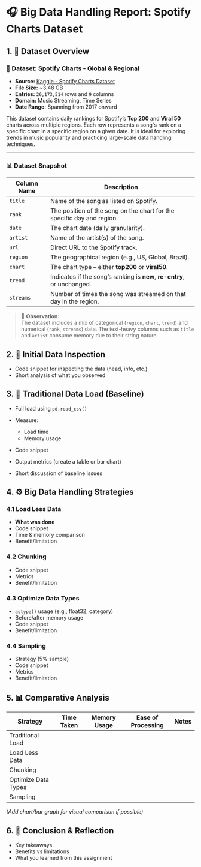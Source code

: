 # 🎧 Big Data Handling Report: Spotify Charts Dataset

## 1. 📁 Dataset Overview  

### 🎵 Dataset: **Spotify Charts - Global & Regional**  
- **Source:** [Kaggle - Spotify Charts Dataset](https://www.kaggle.com/datasets/dhruvildave/spotify-charts)  
- **File Size:** ~3.48 GB  
- **Entries:** `26,173,514` rows and `9` columns  
- **Domain:** Music Streaming, Time Series  
- **Date Range:** Spanning from 2017 onward  

This dataset contains daily rankings for Spotify’s **Top 200** and **Viral 50** charts across multiple regions. Each row represents a song's rank on a specific chart in a specific region on a given date. It is ideal for exploring trends in music popularity and practicing large-scale data handling techniques.

---

### 📊 Dataset Snapshot

| Column Name | Description |
|-------------|-------------|
| `title`     | Name of the song as listed on Spotify. |
| `rank`      | The position of the song on the chart for the specific day and region. |
| `date`      | The chart date (daily granularity). |
| `artist`    | Name of the artist(s) of the song. |
| `url`       | Direct URL to the Spotify track. |
| `region`    | The geographical region (e.g., US, Global, Brazil). |
| `chart`     | The chart type – either **top200** or **viral50**. |
| `trend`     | Indicates if the song’s ranking is **new**, **re-entry**, or unchanged. |
| `streams`   | Number of times the song was streamed on that day in the region. |

> 📌 **Observation:**  
> The dataset includes a mix of categorical (`region`, `chart`, `trend`) and numerical (`rank`, `streams`) data. The text-heavy columns such as `title` and `artist` consume memory due to their string nature.


## 2. 🧪 Initial Data Inspection

* Code snippet for inspecting the data (head, info, etc.)
* Short analysis of what you observed

## 3. 🐼 Traditional Data Load (Baseline)

* Full load using `pd.read_csv()`
* Measure:

  * Load time
  * Memory usage
* Code snippet
* Output metrics (create a table or bar chart)
* Short discussion of baseline issues

## 4. ⚙️ Big Data Handling Strategies

### 4.1 Load Less Data

* **What was done**
* Code snippet
* Time & memory comparison
* Benefit/limitation

### 4.2 Chunking

* Code snippet
* Metrics
* Benefit/limitation

### 4.3 Optimize Data Types

* `astype()` usage (e.g., float32, category)
* Before/after memory usage
* Code snippet
* Benefit/limitation

### 4.4 Sampling

* Strategy (5% sample)
* Code snippet
* Metrics
* Benefit/limitation

## 5. 📊 Comparative Analysis

| Strategy            | Time Taken | Memory Usage | Ease of Processing | Notes |
| ------------------- | ---------- | ------------ | ------------------ | ----- |
| Traditional Load    |            |              |                    |       |
| Load Less Data      |            |              |                    |       |
| Chunking            |            |              |                    |       |
| Optimize Data Types |            |              |                    |       |
| Sampling            |            |              |                    |       |

*(Add chart/bar graph for visual comparison if possible)*

## 6. 🧠 Conclusion & Reflection

* Key takeaways
* Benefits vs limitations
* What you learned from this assignment

